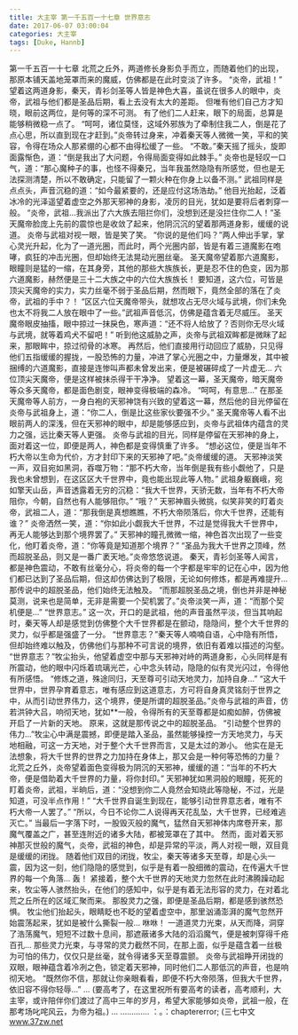 ```yaml
---
title: 大主宰 第一千五百一十七章 世界意志
date: 2017-06-07 03:00:04
categories: 大主宰
tags: [Duke, Hannb]
---
```


第一千五百一十七章
北荒之丘外，两道修长身影负手而立，而随着他们的出现，那原本铺天盖地笼罩而来的魔威，仿佛都是在此时变淡了许多。
“炎帝，武祖！”
望着这两道身影，秦天，青衫剑圣等人皆是神色大喜，虽说在很多人的眼中，炎帝，武祖与他们都是圣品后期，看上去没有太大的差距。
但唯有他们自己方才知晓，眼前这两位，是何等的深不可测。
有了他们二人赶来，眼下的局面，总算是能够稍微稳一点了。
“呵呵，诸位莫怪，这域外邪族为了牵制住我二人，倒是花了点心思，所以直到现在才赶到。”炎帝转过身来，冲着秦天等人微微一笑，平和的笑容，令得在场众人那紧绷的心都不由得松缓了一些。
“不敢。”秦天摇了摇头，旋即面露惭色，道：“倒是我出了大问题，令得局面变得如此棘手。”
炎帝也是轻叹一口气，道：“那心魔种子的事，也怪不得秦兄，当年我虽然隐隐有所感觉，但也是无法探测清楚，所以不敢确定，只能留了一颗火种在你身上以备不测。”
武祖同样是点点头，声音沉稳的道：“如今最紧要的，还是应付这场浩劫。”
他目光抬起，泛着冰冷的光泽遥望着虚空之外那天邪神的身影，凌厉的目光，犹如是要将后者刺穿一般。
“炎帝，武祖...我派出了六大族去阻拦你们，没想到还是没拦住你二人！”圣天魔帝脸庞上先前的震惊也是收敛了起来，他阴沉沉的望着那两道身影，缓缓的说道。
炎帝与武祖对视一眼，皆是笑了笑。
“你说的是他们吗？”两人伸出手掌，掌心灵光升起，化为了一道光圈，而此时，两个光圈内部，皆是有着三道魔影在咆哮，疯狂的冲击光圈，但却始终无法晃动光圈丝毫。
圣天魔帝望着那六道魔影，眼瞳则是猛的一缩，在其身旁，其他的那些大族族长，更是忍不住的色变，因为那六道魔影，赫然便是三十二大族之中的六位大族族长！
要知道，这六位，可皆是顶尖天魔帝的实力，实力丝毫不弱于圣品后期，然而眼下，竟然全部的落在了炎帝，武祖的手中？！
“区区六位天魔帝带头，就想攻占无尽火域与武境，你们未免也太不将我二人放在眼中了一些。”武祖声音低沉，仿佛是蕴含着无尽威压。
圣天魔帝眼皮抽搐，眼中掠过一抹戾色，寒声道：“还不将人给放了？否则你无尽火域与武境，就等着鸡犬不留吧！”
听到他这威胁之声，炎帝与武祖双眸都是微眯了起来，那眼眸中，掠过彻骨的冰寒。
再然后，他们直接用行动回应了威胁，只见得他们五指缓缓的握拢，一股恐怖的力量，冲进了掌心光圈之中，力量爆发，其中被捆缚的六道魔影，直接是连惨叫声都未曾发出来，便是被碾碎成了一片虚无...
六位顶尖天魔帝，便是这样被抹杀得干干净净。
望着这一幕，圣天魔帝，暗天魔帝等众多天魔帝，都是面色剧变，眼神变得极端的森冷。
“呵呵，有意思...”
在那圣天魔帝等人前方，一身白袍的天邪神饶有兴致的望着这一幕，然后他的目光停留在炎帝与武祖身上，道：“你二人，倒是比这些家伙要强不少。”
圣天魔帝等人看不出眼前两人的深浅，但在天邪神的眼中，却是能够感应到，炎帝与武祖体内蕴含的灵力之强，远比秦天等人更强。
炎帝与武祖的目光，同样是停留在天邪神的身上，面对着这一位，即便是两人，神色都是变得慎重了许多。
“想必这位，便是当年不朽大帝以生命为代价，方才封印下来的天邪神了吧。”炎帝缓缓的道。
天邪神淡笑一声，双目宛如黑洞，吞噬万物：“那不朽大帝，当年倒是我有些小觑他了，只是我也未曾想到，在这区区大千世界中，竟也能出现此等人物。”
武祖身躯巍峨，宛如擎天山岳，声音透露着无穷的沉稳：“我大千世界，天骄无数，当年有不朽大帝阻你，今朝，自然也有人能够阻你。”
“哦？”
天邪神眉头微挑，似笑非笑的盯着炎帝，武祖二人，道：“那我倒是真想瞧瞧，不朽大帝陨落后，你大千世界，还能有谁？”
炎帝洒然一笑，道：“你如此小觑我大千世界，不过是觉得我大千世界中，再无人能够达到那个境界罢了。”
天邪神的瞳孔微微一缩，神色首次出现了一些变化，他盯着炎帝，道：“你等竟是知道那个境界？”
“圣品为我大千世界之顶峰，然而超脱圣品，则又是一番广袤天地。”炎帝悠悠说道。
秦天，青衫剑圣等人闻言，都是神色震动，不敢有丝毫分心，将炎帝的每一个字都是牢牢的记在心中，因为他们都已达到了圣品后期，但这却仿佛达到了极限，无论如何修炼，都是再难提升...
那传说中的超脱圣品，他们始终无法触及。
“而那超脱圣品之境，倒也并非是神秘莫测，说来也是简单，无非是需要一个契机罢了。”炎帝淡笑一声，道：“而那个契机便是...”
“世界意志。”
这一次，开口的是武祖，他的声音虽然平淡，但当其响起时，秦天等人却是感觉到仿佛整个大千世界都是在颤动，隐隐间，整个大千世界的灵力，似乎都是强盛了一分。
“世界意志？”秦天等人喃喃自语，心中隐有所悟，但却始终难以触及，仿佛他们与那种不可言说的境界，依旧有着难以描述的沟壑。
“世界意志？”牧尘抬头，他望着虚空中那与天邪神对峙的两道身影，心头同样是有所震动，他的眼中闪烁着琉璃光芒，心中念头转动，隐隐的似有灵光闪过，令得他有所感悟。
“修炼之道，殊途同归，天至尊可引动天地灵力，加持自身...”
“这大千世界中，世界孕育着意志，唯有感应到这道意志，方可将自身真灵铭刻于世界之中，从而引动世界伟力，这个境界，便是所谓的超脱圣品。”炎帝与武祖的声音，仿若洪钟大吕，响彻天地，犹如**一般，令得所有的天至尊都是如痴如醉，仿佛被开启了一片新的天地。
原来，这就是那传说之中的超脱圣品。
“引动整个世界的伟力...”牧尘心中满是震撼，即便是踏入圣品，虽然能够操控一方天地灵力，与天地相融，可这一方天地，对于整个大千世界而言，又是太过的渺小。
他实在是无法想象，将大千世界的世界之力加持在身体上，那又会是一种何等恐怖的力量？
北荒之丘外，炎帝望着面色变得极为阴沉的天邪神，缓缓的道：“当年的不朽大帝，便是借助着大千世界的力量，将你封印。”
天邪神犹如黑洞般的眼瞳，死死的盯着炎帝，武祖，半晌后，道：“没想到你二人竟然会知晓此等隐秘，不过，光是知道，可没半点作用！”
“大千世界自诞生到现在，能够引动世界意志者，唯有不朽大帝一人罢了。”
“所以，今日不论你二人说得再天花乱坠，大千世界，已经难逃灭亡。”
当最后一字落下时，一股毁灭般的魔气，猛然自天邪神体内席卷开来，那魔气覆盖之广，甚至连附近的诸多大陆，都被笼罩在了其中。
然而，面对着天邪神那灭世般的魔气，炎帝，武祖的神色，却是异常的平淡，两人对视一眼，双目竟是缓缓的闭拢。
随着他们双目的闭拢，牧尘，秦天等诸多天至尊，却是心头一震，因为这一刻，他们隐隐的感觉到，似乎是有着一股细微的震动，在传遍大千世界的每一个角落...
轰！
紧接着，整个大千世界的天地灵力忽然在此时沸腾躁动起来，牧尘等人骇然抬头，在他们的感知中，似乎是有着无法形容的灵力，在对着北荒之丘所在的区域汇聚而来。
那股灵力之强，即便是圣品后期，都是感到骇然恐惧。
牧尘他们抬起头，眼睛眨也不眨的望着虚空中，那里汹涌澎湃的魔气忽然开始震荡起来，犹如是被什么撕裂一般...
咻咻！
一道道灵力光束，从天而降，洞穿了浩荡魔气，短短不过数十息间，那遮蔽诸多大陆的滔滔魔气，便是被刺穿得千疮百孔...
那些灵力光束，与寻常的灵力截然不同，在那上面，似乎是蕴含着一丝极为可怕的伟力，仅仅只是丝毫，就令得诸多天至尊震颤。
炎帝与武祖睁开闭拢的双眼，眼神蕴含着冷冽之色，锁定着天邪神，同时他们二人那低沉的声音，也是响彻天地。
“既然你不信，那就让你亲眼看看，即便不朽大帝陨落，但我大千世界，依旧容不得你轻辱...”
...
(要高考了，在这里祝所有要高考的读者，高考顺利，大主宰，或许陪伴你们渡过了高中三年的岁月，希望大家能够如炎帝，武祖一般，在那考场叱咤风云，为帝为祖。)
...
.............
：。：chaptererror;
(三七中文 www.37zw.net